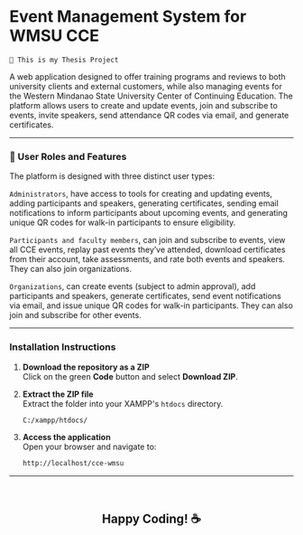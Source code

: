 # Event Management System for WMSU CCE

`🚀 This is my Thesis Project`

A web application designed to offer training programs and reviews to both university clients and external customers, while also managing events for the Western Mindanao State University Center of Continuing Education. The platform allows users to create and update events, join and subscribe to events, invite speakers, send attendance QR codes via email, and generate certificates.

---

### 👥 User Roles and Features

The platform is designed with three distinct user types:

`Administrators`, have access to tools for creating and updating events, adding participants and speakers, generating certificates, sending email notifications to inform participants about upcoming events, and generating unique QR codes for walk-in participants to ensure eligibility.

`Participants and faculty members`, can join and subscribe to events, view all CCE events, replay past events they’ve attended, download certificates from their account, take assessments, and rate both events and speakers. They can also join organizations.

`Organizations`, can create events (subject to admin approval), add participants and speakers, generate certificates, send event notifications via email, and issue unique QR codes for walk-in participants. They can also join and subscribe for other events.

--- 

### Installation Instructions

1. **Download the repository as a ZIP**  
   Click on the green **Code** button and select **Download ZIP**.

2. **Extract the ZIP file**  
   Extract the folder into your XAMPP's `htdocs` directory.

   ```bash
   C:/xampp/htdocs/

3. **Access the application**  
   Open your browser and navigate to:

   ```bash
   http://localhost/cce-wmsu

---

<br>

<h2 align="center"><strong>Happy Coding! ☕</strong></h2>

